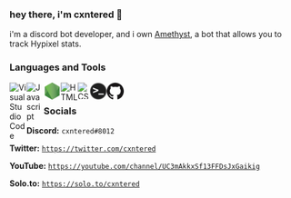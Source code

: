 ### hey there, i'm cxntered 👋

i'm a discord bot developer, and i own [Amethyst](https://amethystbot.xyz), a bot that allows you to track Hypixel stats.

### Languages and Tools
<img align="left" src="https://upload.wikimedia.org/wikipedia/commons/thumb/9/9a/Visual_Studio_Code_1.35_icon.svg/2048px-Visual_Studio_Code_1.35_icon.svg.png" width="30px" alt="Visual Studio Code"/>
<img align="left" src="https://upload.wikimedia.org/wikipedia/commons/6/6a/JavaScript-logo.png" width="30px" alt="Javascript"/>
<img align="left" src="https://raw.githubusercontent.com/github/explore/80688e429a7d4ef2fca1e82350fe8e3517d3494d/topics/nodejs/nodejs.png" width="30px" alt="Node.js"/>
<img align="left" src="https://upload.wikimedia.org/wikipedia/commons/thumb/6/61/HTML5_logo_and_wordmark.svg/640px-HTML5_logo_and_wordmark.svg.png" width="30px" alt="HTML"/>
<img align="left" src="https://upload.wikimedia.org/wikipedia/commons/thumb/3/3d/CSS.3.svg/640px-CSS.3.svg.png" width="21px" height="29.5px" alt="CSS"/>
<img align="left" src="https://raw.githubusercontent.com/github/explore/80688e429a7d4ef2fca1e82350fe8e3517d3494d/topics/terminal/terminal.png" width="30px" alt="Terminal"/>
<img align="left" src="https://raw.githubusercontent.com/github/explore/78df643247d429f6cc873026c0622819ad797942/topics/github/github.png" width="30px" alt="GitHub"/>

<br />

### Socials
**Discord:** `cxntered#8012`

**Twitter:** [`https://twitter.com/cxntered`](https://twitter.com/cxntered)

**YouTube:** [`https://youtube.com/channel/UC3mAkkxSf13FFDsJxGaikig`](https://youtube.com/channel/UC3mAkkxSf13FFDsJxGaikig)

**Solo.to:** [`https://solo.to/cxntered`](https://solo.to/cxntered)
